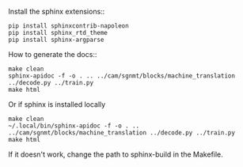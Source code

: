 Install the sphinx extensions::

    pip install sphinxcontrib-napoleon
    pip install sphinx_rtd_theme
    pip install sphinx-argparse

How to generate the docs::

    make clean
    sphinx-apidoc -f -o . .. ../cam/sgnmt/blocks/machine_translation ../decode.py ../train.py
    make html

Or if sphinx is installed locally

    make clean
    ~/.local/bin/sphinx-apidoc -f -o . .. ../cam/sgnmt/blocks/machine_translation ../decode.py ../train.py
    make html

If it doesn't work, change the path to sphinx-build in the Makefile.
